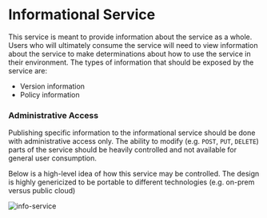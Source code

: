 # Informational Service

This service is meant to provide information about the service as a whole.  Users who 
will ultimately consume the service will need to view information about the service to 
make determinations about how to use the service in their environment.  The types 
of information that should be exposed by the service are:

- Version information
- Policy information


### Administrative Access

Publishing specific information to the informational service should be done with 
administrative access only.  The ability to modify (e.g. `POST`, `PUT`, `DELETE`) parts 
of the service should be heavily controlled and not available for general user 
consumption.

Below is a high-level idea of how this service may be controlled.  The design is highly 
genericized to be portable to different technologies (e.g. on-prem versus public cloud)

![info-service](images/service-info.drawio.svg)

